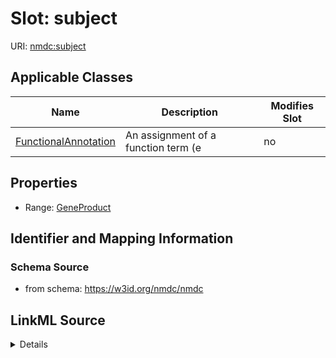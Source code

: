 # Slot: subject

URI: [nmdc:subject](https://w3id.org/nmdc/subject)



<!-- no inheritance hierarchy -->




## Applicable Classes

| Name | Description | Modifies Slot |
| --- | --- | --- |
[FunctionalAnnotation](FunctionalAnnotation.md) | An assignment of a function term (e |  no  |







## Properties

* Range: [GeneProduct](GeneProduct.md)





## Identifier and Mapping Information







### Schema Source


* from schema: https://w3id.org/nmdc/nmdc




## LinkML Source

<details>
```yaml
name: subject
from_schema: https://w3id.org/nmdc/nmdc
rank: 1000
domain: FunctionalAnnotation
alias: subject
domain_of:
- FunctionalAnnotation
range: GeneProduct

```
</details>